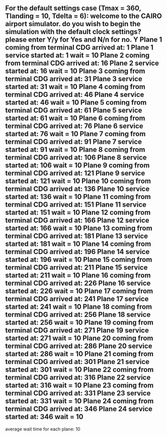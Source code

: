 For the default settings case (Tmax = 360, Tlanding = 10, Tdelta = 6):
welcome to the CAIRO airport simulator.
do you wish to begin the simulation with the default clock settings? please enter Y/y for Yes and N/n for no.
Y
Plane 1 coming from terminal CDG arrived at: 1
Plane 1 service started at: 1 wait = 10
Plane 2 coming from terminal CDG arrived at: 16
Plane 2 service started at: 16 wait = 10
Plane 3 coming from terminal CDG arrived at: 31
Plane 3 service started at: 31 wait = 10
Plane 4 coming from terminal CDG arrived at: 46
Plane 4 service started at: 46 wait = 10
Plane 5 coming from terminal CDG arrived at: 61
Plane 5 service started at: 61 wait = 10
Plane 6 coming from terminal CDG arrived at: 76
Plane 6 service started at: 76 wait = 10
Plane 7 coming from terminal CDG arrived at: 91
Plane 7 service started at: 91 wait = 10
Plane 8 coming from terminal CDG arrived at: 106
Plane 8 service started at: 106 wait = 10
Plane 9 coming from terminal CDG arrived at: 121
Plane 9 service started at: 121 wait = 10
Plane 10 coming from terminal CDG arrived at: 136
Plane 10 service started at: 136 wait = 10
Plane 11 coming from terminal CDG arrived at: 151
Plane 11 service started at: 151 wait = 10
Plane 12 coming from terminal CDG arrived at: 166
Plane 12 service started at: 166 wait = 10
Plane 13 coming from terminal CDG arrived at: 181
Plane 13 service started at: 181 wait = 10
Plane 14 coming from terminal CDG arrived at: 196
Plane 14 service started at: 196 wait = 10
Plane 15 coming from terminal CDG arrived at: 211
Plane 15 service started at: 211 wait = 10
Plane 16 coming from terminal CDG arrived at: 226
Plane 16 service started at: 226 wait = 10
Plane 17 coming from terminal CDG arrived at: 241
Plane 17 service started at: 241 wait = 10
Plane 18 coming from terminal CDG arrived at: 256
Plane 18 service started at: 256 wait = 10
Plane 19 coming from terminal CDG arrived at: 271
Plane 19 service started at: 271 wait = 10
Plane 20 coming from terminal CDG arrived at: 286
Plane 20 service started at: 286 wait = 10
Plane 21 coming from terminal CDG arrived at: 301
Plane 21 service started at: 301 wait = 10
Plane 22 coming from terminal CDG arrived at: 316
Plane 22 service started at: 316 wait = 10
Plane 23 coming from terminal CDG arrived at: 331
Plane 23 service started at: 331 wait = 10
Plane 24 coming from terminal CDG arrived at: 346
Plane 24 service started at: 346 wait = 10
-----------------------------
average wait time for each plane: 10

